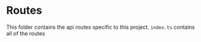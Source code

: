 # Routes

This folder contains the api routes specific to this project. `index.ts` contains all of the routes 